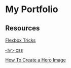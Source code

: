 # My Portfolio

## Resources
[Flexbox Tricks](https://css-tricks.com/snippets/css/a-guide-to-flexbox/#aa-flexbox-tricks)

[```<hr>``` css](https://www.w3schools.com/howto/howto_css_style_hr.asp)

[How To Create a Hero Image](https://www.w3schools.com/howto/howto_css_hero_image.asp)